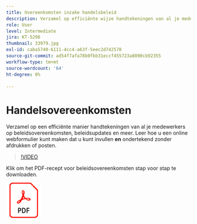 ```yaml
---
title: Overeenkomsten inzake handelsbeleid
description: Verzamel op efficiënte wijze handtekeningen van al je medewerkers op beleidsovereenkomsten, updates en meer
role: User
level: Intermediate
jira: KT-5296
thumbnail: 33979.jpg
exl-id: caba5740-6111-4cc4-a63f-5eec2d742578
source-git-commit: ad54f7afa78b0fbb31eccf455723a8890cb92355
workflow-type: tm+mt
source-wordcount: '64'
ht-degree: 0%

---
```


# Handelsovereenkomsten

Verzamel op een efficiënte manier handtekeningen van al je medewerkers op beleidsovereenkomsten, beleidsupdates en meer. Leer hoe u een online webformulier kunt maken dat u kunt invullen **en** ondertekend zonder afdrukken of posten.

>[!VIDEO](https://video.tv.adobe.com/v/33979?quality=12&learn=on&hidetitle=true)

Klik om het PDF-recept voor beleidsovereenkomsten stap voor stap te downloaden.

[![PDF-ontvanger downloaden](../assets/acrobat_PDF_96.png)](../assets/adobe-sign_set_up_a_web_form_use_case.pdf)

